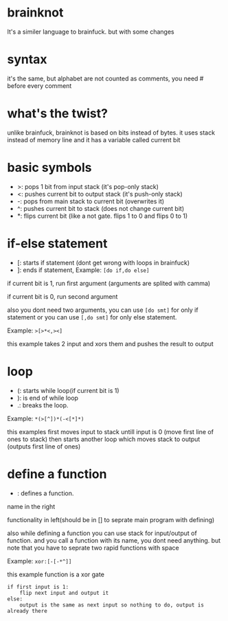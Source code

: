 # brainknot
It's a similer language to brainfuck. but with some changes

# syntax
it's the same, but alphabet are not counted as comments, you need # before every comment

# what's the twist?
unlike brainfuck, brainknot is based on bits instead of bytes.
it uses stack instead of memory line
and it has a variable called current bit

# basic symbols
- \>: pops 1 bit from input stack (it's pop-only stack)
- \<: pushes current bit to output stack (it's push-only stack)
- \-: pops from main stack to current bit (overwrites it)
- \^: pushes current bit to stack (does not change current bit)
- \*: flips current bit (like a not gate. flips 1 to 0 and flips 0 to 1)

# if-else statement
- \[: starts if statement (dont get wrong with loops in brainfuck)
- \]: ends if statement, Example: `[do if,do else]`

if current bit is 1, run first argument (arguments are splited with camma)

if current bit is 0, run second argument

also you dont need two arguments, you can use `[do smt]` for only if statement
or you can use `[,do smt]` for only else statement.

Example: `>[>*<,><]`

this example takes 2 input and xors them and pushes the result to output

# loop
- \(: starts while loop(if current bit is 1)
- \): is end of while loop
- \.: breaks the loop.

Example: `*(>[^])*(-<[*]*)`

this examples first moves input to stack untill input is 0 (move first line of ones to stack)
then starts another loop which moves stack to output (outputs first line of ones)

# define a function
- \: defines a function.

name in the right

functionality in left(should be in [] to seprate main program with defining)

also while defining a function you can use stack for input/output of function.
and you call a function with its name, you dont need anything.
but note that you have to seprate two rapid functions with space

Example:
`xor:[-[-*^]]`

this example function is a xor gate

    if first input is 1:
        flip next input and output it
    else:
        output is the same as next input so nothing to do, output is already there
